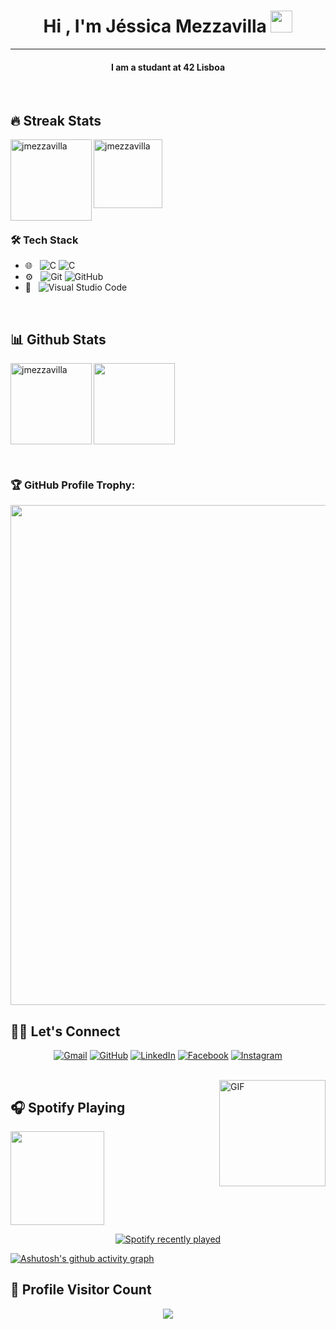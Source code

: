 <h1 align="center">Hi , I'm Jéssica Mezzavilla <img src="https://media.giphy.com/media/hvRJCLFzcasrR4ia7z/giphy.gif" width="35"></h1>

<hr/>
<h4 align="center">
  I am a studant at 42 Lisboa
</h4>
<br/>

## 🔥 Streak Stats


<div align="left">
  <img height="130em" align="left" src="https://github-readme-streak-stats.herokuapp.com/?user=jmezzavilla&theme=dark" alt="jmezzavilla" />
  <a href="https://github.com/jmezzavilla/ft_printf">
    <img height="110em" src="https://github-readme-stats.vercel.app/api/pin/?username=jmezzavilla&repo=ft_printf&show_icons=true&theme=dark" alt="jmezzavilla" />
  </a>
</div>

<br/>

### 🛠 Tech Stack
- 🌐 &nbsp;
  ![C](https://img.shields.io/badge/-C-333333?style=flat&logo=C)
  ![C](https://img.shields.io/badge/-shell-333333?style=flat&logo=shell)
- ⚙️ &nbsp;
  ![Git](https://img.shields.io/badge/-Git-333333?style=flat&logo=git)
  ![GitHub](https://img.shields.io/badge/-GitHub-333333?style=flat&logo=github)
- 🔧 &nbsp;
  ![Visual Studio Code](https://img.shields.io/badge/-Visual%20Studio%20Code-333333?style=flat&logo=visual-studio-code&logoColor=007ACC)

<br/>

## 📊 Github Stats

<div>
<p align="left">
    	<a href="https://github.com/jmezzavilla">
	    <img align="left" height="130em" src="https://github-readme-stats.vercel.app/api?username=jmezzavilla&show_icons=true&locale=en&theme=dark" alt="jmezzavilla" />
	   <img height="130em" src="https://github-readme-stats.vercel.app/api/top-langs?username=jmezzavilla&show_icons=true&theme=dark&layout=compact"/>
	</a>	
</p>

</div>

<br/>

### 🏆 GitHub Profile Trophy:
<a href="https://github.com/ryo-ma/github-profile-trophy">
  <img width=800 src="https://github-profile-trophy.vercel.app/?username=jmezzavilla&column=8&theme=dark&no-frame=true&no-bg=true"/>
</a>

<br/>

## 🙋‍♀️ Let's Connect

<p align="center">
	<a href="mailto:jessicamezzavilla@gmail.com"><img src="https://img.icons8.com/bubbles/50/000000/gmail.png" alt="Gmail"/></a>
	<a href="https://github.com/jmezzavilla"><img src="https://img.icons8.com/bubbles/50/000000/github.png" alt="GitHub"/></a>
	<a href="https://linkedin.com/in/jéssica-mezzavilla-1865a741"><img src="https://img.icons8.com/bubbles/50/000000/linkedin.png" alt="LinkedIn"/></a>
	<a href="https://www.facebook.com/jessreis22"><img src="https://img.icons8.com/bubbles/50/000000/facebook-new.png" alt="Facebook"/></a>
	<a href="https://instagram.com/jmezzavilla"><img src="https://img.icons8.com/bubbles/50/000000/instagram.png" alt="Instagram"/></a>
</p>
  
<br/>

<img align="right" alt="GIF" height="170px" src="https://media.giphy.com/media/J5B1Y8QZnzXXbLQIBu/giphy.gif" />

## 🎧 Spotify Playing 
<p float="left" >
  <img src="https://novatorem-amber-nine.vercel.app/api/spotify" height="150px" src="https://open.spotify.com/user/_jessreis" />
</p>
<div align="center">
  <a href="https://open.spotify.com/user/_jessreis">
    <img src="https://spotify-recently-played-readme.vercel.app/api?count=3&unique=true" alt="Spotify recently played"  />
  </a>
</div>
  
 
[![Ashutosh's github activity graph](https://github-readme-activity-graph.cyclic.app/graph?username=jmezzavilla&custom_title=Jéssica%20Mezzavilla's%20Contribution%20Graph&hide_border=true&theme=react-dark)](https://github.com/ashutosh00710/github-readme-activity-graph)


## 📍 Profile Visitor Count
<p align="center" >   
  <img src="https://profile-counter.glitch.me/jmezzavilla/count.svg" />  
</p>


</div>

